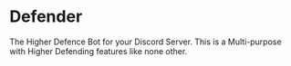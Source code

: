 # Defender
The Higher Defence Bot for your Discord Server. This is a Multi-purpose with Higher Defending features like none other.
